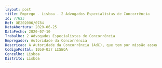 ```yaml
--- 
layout: post
title: Emprego - Lisboa - 2 Advogados Especialistas de Concorrência
Id: 77623
Ref: OE202006/0784
DataAbertura: 2020-06-25
DataFecho: 2020-07-10
Trabalho: 2 Advogados Especialistas de Concorrência
Empregador: Autoridade da Concorrência
Descricao: A Autoridade da Concorrência (AdC), que tem por missão assegurar a aplicação das regras de promoção e defesa da concorrência em Portugal, pretende recrutar em regime de contrato individual de trabalho por tempo indeterminado 2 Advogados (integração na carreira de Especialista de Concorrência),cujas funções consistem, designadamente, no seguinte   Representação em juízo da AdC, na qualidade de advogado, maioritariamente no âmbito de processos contraordenacionais e de ações administrativas   Elaboração de peças processuais e acompanhamento de todas as diligências   Participação, com autonomia, em audiências preliminares e de julgamento   Acompanhamento de processos contraordenacionais em fase judicial ou de outros processos judiciais em que a AdC seja parte   Acompanhamento de processos contraordenacionais em fase administrativa, designadamente na apreciação de questões jurídicas com eventual impacto judicial   Colaboração com os demais departamentos da AdC na apreciação de questões jurídicas com eventual impacto judicial   Desenvolvimento de contactos institucionais com os tribunais competentes em matéria de concorrência   Recolha e análise de jurisprudência e doutrina em áreas relevantes para a concorrência   Apoio na análise de questões jurídico processuais no âmbito de estudos e no âmbito de diplomas legislativos, sempre que solicitado pelo Conselho de Administração da AdC.
CodigoPostal: 1050-037 LISBOA
Concelho: Lisboa
Distrito: Lisboa
--- 
```

